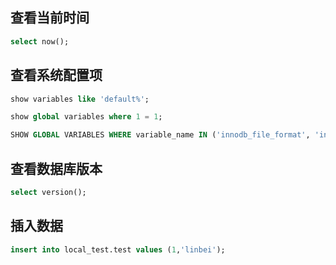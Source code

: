 ## 查看当前时间

```sql
select now();
```

## 查看系统配置项

```sql
show variables like 'default%';

show global variables where 1 = 1;

SHOW GLOBAL VARIABLES WHERE variable_name IN ('innodb_file_format', 'innodb_large_prefix', 'innodb_file_per_table');
```

## 查看数据库版本

```sql
select version();
```

## 插入数据

```sql
insert into local_test.test values (1,'linbei');
```
